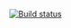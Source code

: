 [![Build status](https://ci.appveyor.com/api/projects/status/cktwhc72vvv5hd79/branch/main?svg=true)](https://ci.appveyor.com/project/TanyaVoz/ahj-homeworks-testing/branch/main)